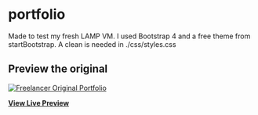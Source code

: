 # portfolio
Made to test my fresh LAMP VM. I used Bootstrap 4 and a free theme from startBootstrap. A clean is needed in ./css/styles.css

## Preview the original

[![Freelancer Original Portfolio](https://assets.startbootstrap.com/img/screenshots/themes/freelancer.png)](https://startbootstrap.github.io/startbootstrap-freelancer/)

**[View Live Preview](https://startbootstrap.github.io/startbootstrap-freelancer/)**
